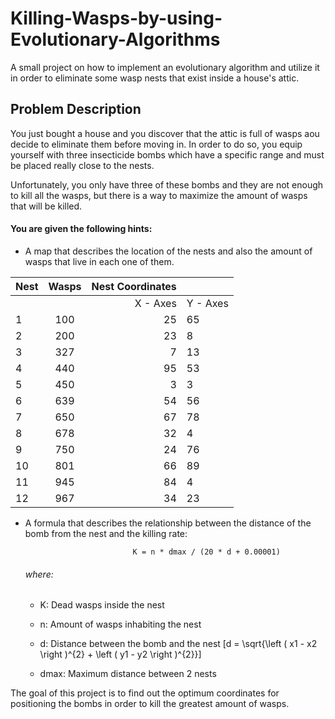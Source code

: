 # Killing-Wasps-by-using-Evolutionary-Algorithms

A small project on how to implement an evolutionary algorithm and utilize it in order to eliminate some wasp nests that exist inside a house's attic.

## Problem Description
You just bought a house and you discover that the attic is full of wasps aou decide to eliminate them before moving in. In order to do so, you equip yourself with three insecticide bombs which have a specific range and must be placed really close to the nests.

Unfortunately, you only have three of these bombs and they are not enough to kill all the wasps, but there is a way to maximize the amount of wasps that will be killed.

#### You are given the following hints:

- A map that describes the location of the nests and also the amount of wasps that live in each one of them.

| Nest        | Wasps           |  Nest Coordinates   |  |
| :---        |      :---:      |     ---: | :---        |
|             |                 | X - Axes | Y - Axes    |
| 1           |	100	            | 25	     | 65          |
| 2	          | 200	            | 23	     | 8           |
| 3           |	327             |	7	       | 13          |
| 4           |	440             |	95	     | 53          |
| 5           |	450	            | 3	       | 3           |
| 6	          | 639             |	54	     | 56          |
| 7           |	650             |	67       | 78          |
| 8           |	678             |	32       | 4           |
| 9           |	750      	      | 24	     | 76          |
| 10          |	801      	      | 66	     | 89          |
| 11          |	945      	      | 84	     | 4           |
| 12          |	967      	      | 34	     | 23          |


- A formula that describes the relationship between the distance of the bomb from the nest and the killing rate: 

                              K = n * dmax / (20 * d + 0.00001)

     ###### where:
     
  - K: Dead wasps inside the nest

  - n: Amount of wasps inhabiting the nest

  - d: Distance between the bomb and the nest
              \[d = \sqrt{\left ( x1 - x2 \right )^{2} + \left ( y1 - y2 \right )^{2}}\]
  
  - dmax: Maximum distance between 2 nests

The goal of this project is to find out the optimum coordinates for positioning the bombs in order to kill the greatest amount of wasps.

